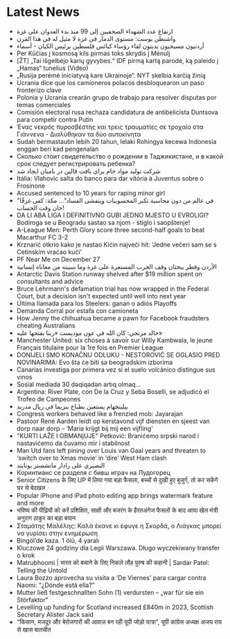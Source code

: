 # Latest News
-  ارتفاع عدد الشهداء الصحفيين إلى 99 منذ بدء العدوان على غزة
-  واشنطن بوست: مستوى الدمار في غزة لا مثيل له في هذا القرن
-  أردنيون مسيحيون يدينون لقاء رؤساء كنائس فلسطين برئيس الكيان - أسماء
-  Per Kūčias į kosmosą kils pirmas toks skrydis į Mėnulį
-  [ŽT] „Tai išgelbėjo karių gyvybes.“ IDF pirmą kartą parodė, ką paleido į „Hamas“ tunelius (Video)
-  „Rusija perėmė iniciatyvą kare Ukrainoje“. NYT skelbia karčią žinią
-  Ucrania dice que los camioneros polacos desbloquearon un paso fronterizo clave
-  Polonia y Ucrania crearán grupo de trabajo para resolver disputas por temas comerciales
-  Comisión electoral rusa rechaza candidatura de antibelicista Duntsova para competir contra Putin
-  Ένας νεκρός πυροσβέστης και τρεις τραυματίες σε τροχαίο στα Γιάννενα - Διαλύθηκαν τα δύο αυτοκίνητα
-  Sudah bermastautin lebih 20 tahun, lelaki Rohingya kecewa Indonesia enggan beri kad pengenalan
-  Сколько стоит свидетельство о рождении в Таджикистане, и в какой срок следует регистрировать ребенка?
-  شرکت تولید مواد خام برای بافت قالین در بامیان ایجاد شد
-  Itália: Vlahovic salta do banco para dar vitória à Juventus sobre o Frosinone
-  Accused sentenced to 10 years for raping minor girl
-  "في عالم من دون محاسبة تكبر المحسوبيات ويتفشى الفساد"... مكة: كفى غرقًا حان وقت الحساب!
-  DA LI ABA LIGA I DEFINITIVNO GUBI JEDNO MJESTO U EVROLIGI? Bodiroga se u Beogradu sastao sa njom - stiglo i saopštenje!
-  A-League Men: Perth Glory score three second-half goals to beat Macarthur FC 3-2
-  Krznarić otkrio kako je nastao Kićin najveći hit: ‘Jedne večeri sam se s Cetinskim vraćao kući’
-  PF Near Me on December 27
-  الأردن وقطر يبحثان وقف الحرب المستعرة على غزة وما سببته من معاناة إنسانية
-  Antarctic Davis Station runway shelved after $19 million spent on consultants and advice
-  Bruce Lehrmann's defamation trial has now wrapped in the Federal Court, but a decision isn't expected until well into next year
-  Última llamada para los Steelers: ganan o adiós Playoffs
-  Demanda Corral por estafa con camioneta
-  How Jenny the chihuahua became a pawn for Facebook fraudsters cheating Australians
-  خالد مرتجي: كان الله في عون موديست «ربنا يفتحها عليه»
-  Manchester United: six choses à savoir sur Willy Kambwala, le jeune Français titulaire pour la 1re fois en Premier League
-  DONIJELI SMO KONAČNU ODLUKU - NESTOROVIĆ SE OGLASIO PRED NOVINARIMA: Evo šta će biti sa beogradskim izborima
-  Canarias investiga por primera vez si el suelo volcánico distingue sus vinos
-  Sosial mediada 30 dəqiqədən artıq olmaq...
-  Argentina: River Plate, con De la Cruz y Seba Boselli, se adjudicó el Trofeo de Campeones
-  بيلينجهام يستعين بطباخ بنزيما في ريال مدريد
-  Congress workers behaved like a frenzied mob: Jayarajan
-  Pastoor René Aarden leidt op kerstavond vijf diensten en sjeest van dorp naar dorp – ‘Maria krijgt bij mij een vijfling’
-  "KURTI LAŽE I OBMANjUJE" Petković: Branićemo srpski narod i nastavićemo da čuvamo mir i stabilnost
-  Man Utd fans left pining over Louis van Gaal years and threaten to ‘switch over to Xmas movie’ in ‘dire’ West Ham clash
-  النصيري على رادار مانشستر يونايتد
-  Коринтианс се разделя с бивш играч на Лудогорец
-  Senior Citizens के लिए UP में लिया गया बड़ा फैसला, बच्चों से दुखी हुए बुजुर्ग, तो कर सकेंगे घर से बेदखल
-  Popular iPhone and iPad photo editing app brings watermark feature and more
-  भविष्य की पीढ़ियों को करें प्रशिक्षित, साक्षी और बजरंग के हैरतअंगेज फैसलों के बाद आया खेल मंत्री अनुराग ठाकुर का बड़ा बयान
-  Σταμάτης Μαλέλης: Καλά έκανε κι έφυγε η Σκορδά, ο Λιάγκας μπορεί να γυρίσει στην ενημέρωση
-  Bingöl’de kaza. 1 ölü, 4 yaralı
-  Kluczowe 24 godziny dla Legii Warszawa. Długo wyczekiwany transfer o krok
-  Matrubhoomi | भारत को बचाने के लिए निकले लौह पुरुष की कहानी | Sardar Patel: Telling the Untold
-  Laura Bozzo aprovecha su visita a 'De Viernes' para cargar contra Naomi: "¿Dónde está ella?"
-  Mutter ließ festgeschnallten Sohn (1) verdursten – „war für sie ein Störfaktor“
-  Levelling up funding for Scotland increased £840m in 2023, Scottish Secretary Alister Jack said
-  “किसान, मजदूर और बेरोजगारों की आवाज़ बन रही यूपी जोड़ो यात्रा”, यूपी कांग्रेस अध्यक्ष अजय राय से खास बातचीत
